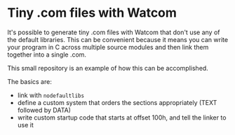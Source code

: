 # Tiny .com files with Watcom

It's possible to generate tiny .com files with Watcom that don't use any
of the default libraries. This can be convenient because it means you can
write your program in C across multiple source modules and then link them
together into a single .com.

This small repository is an example of how this can be accomplished.

The basics are:

* link with `nodefaultlibs`
* define a custom system that orders the sections appropriately (TEXT followed by DATA)
* write custom startup code that starts at offset 100h, and tell the linker to use it


